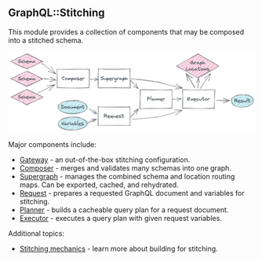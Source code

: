 ## GraphQL::Stitching

This module provides a collection of components that may be composed into a stitched schema.

![Library flow](./images/library.png)

Major components include:

- [Gateway](./gateway.md) - an out-of-the-box stitching configuration.
- [Composer](./composer.md) - merges and validates many schemas into one graph.
- [Supergraph](./supergraph.md) - manages the combined schema and location routing maps. Can be exported, cached, and rehydrated.
- [Request](./request.md) - prepares a requested GraphQL document and variables for stitching.
- [Planner](./planner.md) - builds a cacheable query plan for a request document.
- [Executor](./executor.md) - executes a query plan with given request variables.

Additional topics:

- [Stitching mechanics](./mechanics.md) - learn more about building for stitching.
